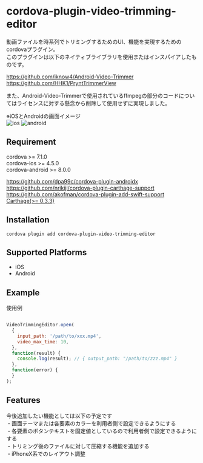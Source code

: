 # cordova-plugin-video-trimming-editor
動画ファイルを時系列でトリミングするためのUI、機能を実現するためのcordovaプラグイン。  
このプラグインは以下のネイティブライブラリを使用またはインスパイアしたものです。  

https://github.com/iknow4/Android-Video-Trimmer  
https://github.com/HHK1/PryntTrimmerView  

また、Android-Video-Trimmerで使用されているffmpegの部分のコードについてはライセンスに対する懸念から削除して使用せずに実現しました。  

※iOSとAndroidの画面イメージ  
![ios](https://user-images.githubusercontent.com/4780752/63224897-d8d56700-c205-11e9-8756-0d17b3ca4b3e.png)
![android](https://user-images.githubusercontent.com/4780752/63224898-d96dfd80-c205-11e9-808c-2d6e0e2decbc.png)

## Requirement
cordova >= 7.1.0  
cordova-ios >= 4.5.0  
cordova-android >= 8.0.0  

https://github.com/dpa99c/cordova-plugin-androidx  
https://github.com/nrikiji/cordova-plugin-carthage-support  
https://github.com/akofman/cordova-plugin-add-swift-support  
[Carthage(>= 0.3.3)](https://github.com/Carthage/Carthage)  


## Installation
```
cordova plugin add cordova-plugin-video-trimming-editor
```

## Supported Platforms
- iOS  
- Android  

## Example

使用例  
```js

VideoTrimmingEditor.open(
  {
    input_path: '/path/to/xxx.mp4',
    video_max_time: 10,
  },
  function(result) {
    console.log(result); // { output_path: "/path/to/zzz.mp4" }
  },
  function(error) {
  }
);
```

## Features
今後追加したい機能としては以下の予定です  
・画面テーマまたは各要素のカラーを利用者側で設定できるようにする  
・各要素のボタンテキストを固定値としているので利用者側で設定できるようにする  
・トリミング後のファイルに対して圧縮する機能を追加する  
・iPhoneX系でのレイアウト調整  

